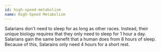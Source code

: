 ```yaml
---
id: high-speed-metabolism
name: High-Speed Metabolism
---
```

Salarians don't need to sleep for as long as other races. Instead, their unique biology requires that they only need to
sleep for 1 hour a day. Salarians gain the same benefit that a human does from 8 hours of sleep. Because of this, Salarains
only need 4 hours for a short rest.
